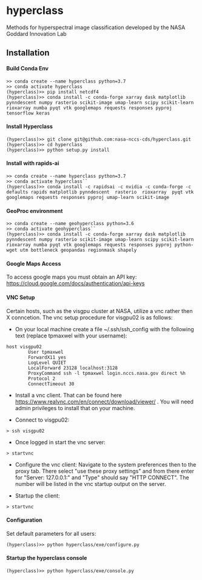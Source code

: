 # hyperclass
Methods for hyperspectral image classification developed by the NASA Goddard Innovation Lab


## Installation

#### Build Conda Env
```
>> conda create --name hyperclass python=3.7
>> conda activate hyperclass
(hyperclass)>> pip install netcdf4
(hyperclass)>> conda install -c conda-forge xarray dask matplotlib pynndescent numpy rasterio scikit-image umap-learn scipy scikit-learn rioxarray numba pyqt vtk googlemaps requests responses pyproj tensorflow keras 
```

#### Install Hyperclass
```
(hyperclass)>> git clone git@github.com:nasa-nccs-cds/hyperclass.git
(hyperclass)>> cd hyperclass
(hyperclass)>> python setup.py install
```

#### Install with rapids-ai
``` 
>> conda create --name hyperclass python=3.7
>> conda activate hyperclass``
(hyperclass)>> conda install -c rapidsai -c nvidia -c conda-forge -c defaults rapids matplotlib pynndescent  rasterio  rioxarray  pyqt vtk googlemaps requests responses pyproj umap-learn scikit-image
```

#### GeoProc environment 
``` 
>> conda create --name geohyperclass python=3.6
>> conda activate geohyperclass``
(hyperclass)>> conda install -c conda-forge xarray dask matplotlib pynndescent numpy rasterio scikit-image umap-learn scipy scikit-learn rioxarray numba pyqt vtk googlemaps requests responses pyproj python-wget utm bottleneck geopandas regionmask shapely 
```
#### Google Maps Access
  To access google maps you must obtain an API key: <https://cloud.google.com/docs/authentication/api-keys>
  
#### VNC Setup

Certain hosts, such as the visgpu cluster at NASA, utilize a vnc rather then X conncetion.  The vnc setup procedure for visgpu02 is as follows:
* On your local machine create a file ~/.ssh/ssh_config with the following text (replace tpmaxwel with your username):
``` 
host visgpu02
        User tpmaxwel
        ForwardX11 yes
        LogLevel QUIET
        LocalForward 23128 localhost:3128
        ProxyCommand ssh -l tpmaxwel login.nccs.nasa.gov direct %h
        Protocol 2
        ConnectTimeout 30
``` 
* Install a vnc client. That can be found here https://www.realvnc.com/en/connect/download/viewer/ . You will need admin privileges to install that on your machine. 

* Connect to visgpu02:
``` 
> ssh visgpu02
``` 
* Once logged in start the vnc server:
``` 
> startvnc
``` 

* Configure the vnc client: 
    Navigate to the system preferences then to the proxy tab. There select "use these proxy settings" and from there enter for "Server: 127.0.0.1:<vncPort>" and "Type" should say "HTTP CONNECT".  The <vncPort> number will be listed in the vnc startup output on the server.

* Startup the client:
``` 
> startvnc
``` 

#### Configuration
  Set default parameters for all users:
```    
(hyperclass)>> python hyperclass/exe/configure.py
```

#### Startup the hyperclass console

```    
(hyperclass)>> python hyperclass/exe/console.py
```
